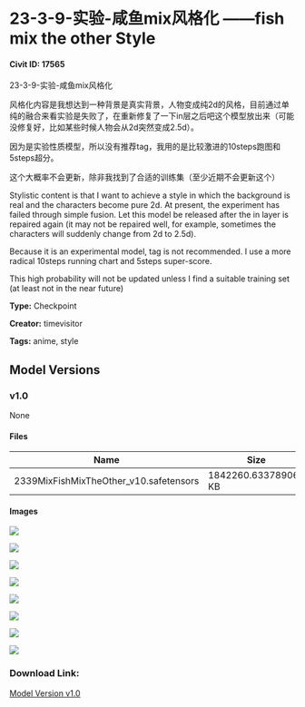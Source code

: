 # 23-3-9-实验-咸鱼mix风格化 ——fish mix the other Style 

#### Civit ID: 17565

<p>23-3-9-实验-咸鱼mix风格化</p><p>风格化内容是我想达到一种背景是真实背景，人物变成纯2d的风格，目前通过单纯的融合来看实验是失败了，在重新修复了一下in层之后吧这个模型放出来（可能没修复好，比如某些时候人物会从2d突然变成2.5d）。</p><p>因为是实验性质模型，所以没有推荐tag，我用的是比较激进的10steps跑图和5steps超分。</p><p>这个大概率不会更新，除非我找到了合适的训练集（至少近期不会更新这个）</p><p></p><p>Stylistic content is that I want to achieve a style in which the background is real and the characters become pure 2d. At present, the experiment has failed through simple fusion. Let this model be released after the in layer is repaired again (it may not be repaired well, for example, sometimes the characters will suddenly change from 2d to 2.5d).</p><p>Because it is an experimental model, tag is not recommended. I use a more radical 10steps running chart and 5steps super-score.</p><p>This high probability will not be updated unless I find a suitable training set (at least not in the near future)</p>

**Type:** Checkpoint

**Creator:** timevisitor

**Tags:** anime, style

## Model Versions

### v1.0

None

#### Files

| Name | Size | Type | Format | Download Url | AutoV1 | AutoV2 | SHA256 | CRC32 | BLAKE3 |
| --- | --- | --- | --- | --- | --- | --- | --- | --- | --- |
| 2339MixFishMixTheOther_v10.safetensors | 1842260.633789062 KB | Model | SafeTensor | https://civitai.com/api/download/models/20759 | 03A40378 | 8E96063058 | 8E960630581A5494CA4F96AE2FE6FC89BB22D1BD1DCBD0DDB0C514A59BCA05AF | A39928B9 | FE641B8128C48672D8ABE34D82DD3206A483B883E1156BFE10B088746C66079E |

#### Images

<p><img src="https://image.civitai.com/xG1nkqKTMzGDvpLrqFT7WA/43cab10c-b673-4ac5-0ad2-23d1e2613400/width=450/219745.jpeg" /></p>

<p><img src="https://image.civitai.com/xG1nkqKTMzGDvpLrqFT7WA/28288161-0758-4a54-cb28-140fc5adc900/width=450/219752.jpeg" /></p>

<p><img src="https://image.civitai.com/xG1nkqKTMzGDvpLrqFT7WA/b3d725d2-71b0-4387-c22a-80048189bb00/width=450/219751.jpeg" /></p>

<p><img src="https://image.civitai.com/xG1nkqKTMzGDvpLrqFT7WA/85bf74dc-b372-44ff-7dd5-7581ec87eb00/width=450/219750.jpeg" /></p>

<p><img src="https://image.civitai.com/xG1nkqKTMzGDvpLrqFT7WA/734153da-4887-4ec3-a180-11f5215a1200/width=450/219749.jpeg" /></p>

<p><img src="https://image.civitai.com/xG1nkqKTMzGDvpLrqFT7WA/79cfb92f-b535-4c74-aaea-c774c4c59300/width=450/219748.jpeg" /></p>

<p><img src="https://image.civitai.com/xG1nkqKTMzGDvpLrqFT7WA/0c24d6fd-2c1f-4eab-2aaa-8121870b8100/width=450/219747.jpeg" /></p>

<p><img src="https://image.civitai.com/xG1nkqKTMzGDvpLrqFT7WA/2c06589b-5313-4f6f-83c1-b91fdcaab900/width=450/219746.jpeg" /></p>

### Download Link:

[Model Version v1.0](https://civitai.com/api/download/models/20759)


